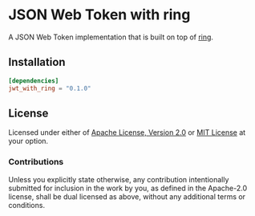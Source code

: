 # JSON Web Token with ring

A JSON Web Token implementation that is built on top of [ring][ring].

## Installation

```toml
[dependencies]
jwt_with_ring = "0.1.0"
```

## License

Licensed under either of [Apache License, Version 2.0][LICENSE_APACHE] or
[MIT License][LICENSE_MIT] at your option.

### Contributions

Unless you explicitly state otherwise, any contribution intentionally submitted
for inclusion in the work by you, as defined in the Apache-2.0 license, shall
be dual licensed as above, without any additional terms or conditions.

[LICENSE_APACHE]: LICENSE-APACHE
[LICENSE_MIT]: LICENSE-MIT
[ring]: https://github.com/briansmith/ring
